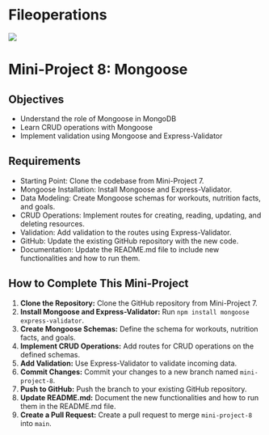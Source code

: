 # Fileoperations

<a href="https://codeclimate.com/github/m-21-32/Fileoperations/maintainability"><img src="https://api.codeclimate.com/v1/badges/71b845d442fbcd201614/maintainability" /></a>

# Mini-Project 8: Mongoose

## Objectives

- Understand the role of Mongoose in MongoDB
- Learn CRUD operations with Mongoose
- Implement validation using Mongoose and Express-Validator

## Requirements

- Starting Point: Clone the codebase from Mini-Project 7.
- Mongoose Installation: Install Mongoose and Express-Validator.
- Data Modeling: Create Mongoose schemas for workouts, nutrition facts, and goals.
- CRUD Operations: Implement routes for creating, reading, updating, and deleting resources.
- Validation: Add validation to the routes using Express-Validator.
- GitHub: Update the existing GitHub repository with the new code.
- Documentation: Update the README.md file to include new functionalities and how to run them.

## How to Complete This Mini-Project

1. **Clone the Repository:** Clone the GitHub repository from Mini-Project 7.
2. **Install Mongoose and Express-Validator:** Run `npm install mongoose express-validator`.
3. **Create Mongoose Schemas:** Define the schema for workouts, nutrition facts, and goals.
4. **Implement CRUD Operations:** Add routes for CRUD operations on the defined schemas.
5. **Add Validation:** Use Express-Validator to validate incoming data.
6. **Commit Changes:** Commit your changes to a new branch named `mini-project-8`.
7. **Push to GitHub:** Push the branch to your existing GitHub repository.
8. **Update README.md:** Document the new functionalities and how to run them in the README.md file.
9. **Create a Pull Request:** Create a pull request to merge `mini-project-8` into `main`.

